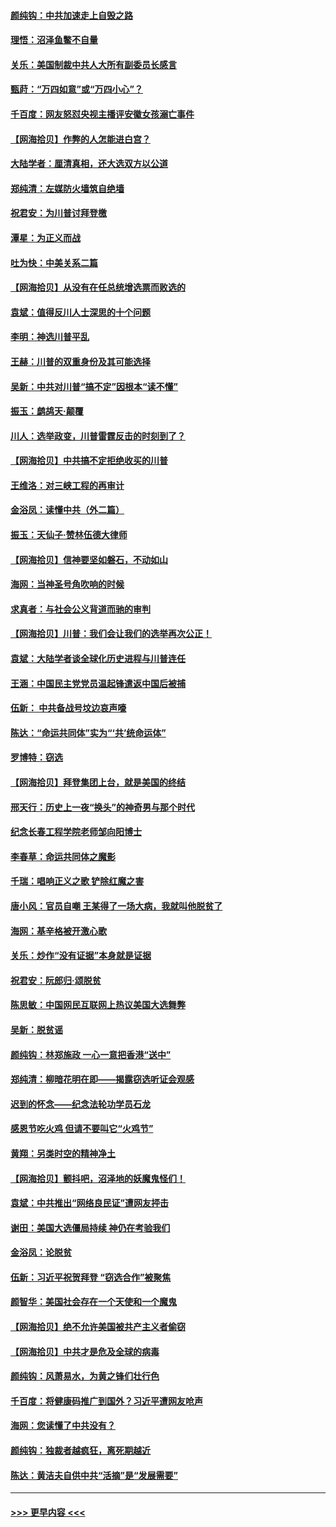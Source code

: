 #### [颜纯钩：中共加速走上自毁之路](../pages/nsc993/n12606473.md?t=12100102) 
#### [理悟：沼泽鱼鳖不自量](../pages/nsc993/n12606454.md?t=12100102) 
#### [关乐：美国制裁中共人大所有副委员长感言](../pages/nsc993/n12606442.md?t=12100102) 
#### [甄莳：“万四如意”或“万四小心”？](../pages/nsc993/n12606091.md?t=12100102) 
#### [千百度：网友怒怼央视主播评安徽女孩溺亡事件](../pages/nsc993/n12605370.md?t=12100102) 
#### [【网海拾贝】作弊的人怎能进白宫？](../pages/nsc993/n12603546.md?t=12100102) 
#### [大陆学者：厘清真相，还大选双方以公道](../pages/nsc993/n12603475.md?t=12100102) 
#### [郑纯清：左媒防火墙筑自绝墙](../pages/nsc993/n12602226.md?t=12100102) 
#### [祝君安：为川普讨拜登檄](../pages/nsc993/n12602199.md?t=12100102) 
#### [潭星：为正义而战](../pages/nsc993/n12600926.md?t=12100102) 
#### [吐为快：中美关系二篇](../pages/nsc993/n12600908.md?t=12100102) 
#### [【网海拾贝】从没有在任总统增选票而败选的](../pages/nsc993/n12600435.md?t=12100102) 
#### [袁斌：值得反川人士深思的十个问题](../pages/nsc993/n12600332.md?t=12100102) 
#### [李明：神选川普平乱](../pages/nsc993/n12599751.md?t=12100102) 
#### [王赫：川普的双重身份及其可能选择](../pages/nsc993/n12599723.md?t=12100102) 
#### [吴新：中共对川普“搞不定”因根本“读不懂”](../pages/nsc993/n12599502.md?t=12100102) 
#### [振玉：鹧鸪天‧颠覆](../pages/nsc993/n12599494.md?t=12100102) 
#### [川人：选举政变，川普雷霆反击的时刻到了？](../pages/nsc993/n12599291.md?t=12100102) 
#### [【网海拾贝】中共搞不定拒绝收买的川普](../pages/nsc993/n12598955.md?t=12100102) 
#### [王维洛：对三峡工程的再审计](../pages/nsc993/n12598436.md?t=12100102) 
#### [金浴凤：读懂中共（外二篇）](../pages/nsc993/n12597943.md?t=12100102) 
#### [振玉：天仙子‧赞林伍德大律师](../pages/nsc993/n12597929.md?t=12100102) 
#### [【网海拾贝】信神要坚如磐石，不动如山](../pages/nsc993/n12597901.md?t=12100102) 
#### [海网：当神圣号角吹响的时候](../pages/nsc993/n12595891.md?t=12100102) 
#### [求真者：与社会公义背道而驰的审判](../pages/nsc993/n12595868.md?t=12100102) 
#### [【网海拾贝】川普：我们会让我们的选举再次公正！](../pages/nsc993/n12594930.md?t=12100102) 
#### [袁斌：大陆学者谈全球化历史进程与川普连任](../pages/nsc993/n12594690.md?t=12100102) 
#### [王涵：中国民主党党员温起锋遣返中国后被捕](../pages/nsc993/n12594540.md?t=12100102) 
#### [伍新： 中共备战号坟边哀声嚎](../pages/nsc993/n12593086.md?t=12100102) 
#### [陈达：“命运共同体”实为“‘共’统命运体”](../pages/nsc993/n12590865.md?t=12100102) 
#### [罗博特：窃选](../pages/nsc993/n12590619.md?t=12100102) 
#### [【网海拾贝】拜登集团上台，就是美国的终结](../pages/nsc993/n12589725.md?t=12100102) 
#### [邢天行：历史上一夜“换头”的神奇男与那个时代](../pages/nsc993/n12589424.md?t=12100102) 
#### [纪念长春工程学院老师邹向阳博士](../pages/nsc993/n12585390.md?t=12100102) 
#### [李春草：命运共同体之魔影](../pages/nsc993/n12585026.md?t=12100102) 
#### [千瑞：唱响正义之歌 铲除红魔之害](../pages/nsc993/n12585002.md?t=12100102) 
#### [唐小风：官员自嘲 王某得了一场大病，我就叫他脱贫了](../pages/nsc993/n12584981.md?t=12100102) 
#### [海网：基辛格被开激心歌](../pages/nsc993/n12584946.md?t=12100102) 
#### [关乐：炒作“没有证据”本身就是证据](../pages/nsc993/n12583146.md?t=12100102) 
#### [祝君安：阮郎归‧颂脱贫](../pages/nsc993/n12583119.md?t=12100102) 
#### [陈思敏：中国网民互联网上热议美国大选舞弊](../pages/nsc993/n12582845.md?t=12100102) 
#### [吴新：脱贫谣](../pages/nsc993/n12580839.md?t=12100102) 
#### [颜纯钩：林郑施政 一心一意把香港“送中”](../pages/nsc993/n12580805.md?t=12100102) 
#### [郑纯清：柳暗花明在即——揭露窃选听证会观感](../pages/nsc993/n12580795.md?t=12100102) 
#### [迟到的怀念——纪念法轮功学员石龙](../pages/nsc993/n12580245.md?t=12100102) 
#### [感恩节吃火鸡  但请不要叫它“火鸡节”](../pages/nsc993/n12580252.md?t=12100102) 
#### [黄翔：另类时空的精神净土](../pages/nsc993/n12578638.md?t=12100102) 
#### [【网海拾贝】颤抖吧，沼泽地的妖魔鬼怪们！](../pages/nsc993/n12578552.md?t=12100102) 
#### [袁斌：中共推出“网络良民证”遭网友抨击](../pages/nsc993/n12578511.md?t=12100102) 
#### [谢田：美国大选僵局持续 神仍在考验我们](../pages/nsc993/n12577432.md?t=12100102) 
#### [金浴凤：论脱贫](../pages/nsc993/n12576386.md?t=12100102) 
#### [伍新：习近平祝贺拜登 “窃选合作”被聚焦](../pages/nsc993/n12576358.md?t=12100102) 
#### [颜智华：美国社会存在一个天使和一个魔鬼](../pages/nsc993/n12574299.md?t=12100102) 
#### [【网海拾贝】绝不允许美国被共产主义者偷窃](../pages/nsc993/n12573396.md?t=12100102) 
#### [【网海拾贝】中共才是危及全球的病毒](../pages/nsc993/n12571204.md?t=12100102) 
#### [颜纯钩：风萧易水，为黄之锋们壮行色](../pages/nsc993/n12571487.md?t=12100102) 
#### [千百度：将健康码推广到国外？习近平遭网友呛声](../pages/nsc993/n12570808.md?t=12100102) 
#### [海网：您读懂了中共没有？](../pages/nsc993/n12570487.md?t=12100102) 
#### [颜纯钩：独裁者越疯狂，离死期越近](../pages/nsc993/n12569055.md?t=12100102) 
#### [陈达：黄洁夫自供中共“活摘”是“发展需要”](../pages/nsc993/n12568541.md?t=12100102) 

----
#### [ >>> 更早内容 <<< ](../indexes/nsc993-earlier.md)
